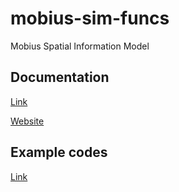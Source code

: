 # mobius-sim-funcs
Mobius Spatial Information Model


## Documentation
[Link](documentation/index.md)

[Website](https://design-automation.github.io/mobius-sim-funcs/)

## Example codes
[Link](examples/index.md)
